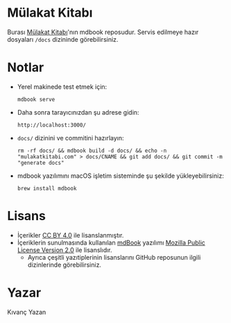 # Mülakat Kitabı

Burası [Mülakat Kitabı](https://mulakatkitabi.com)'nın mdbook reposudur. Servis edilmeye hazır dosyaları `/docs` dizininde görebilirsiniz.

# Notlar

- Yerel makinede test etmek için:

      mdbook serve

- Daha sonra tarayıcınızdan şu adrese gidin:

      http://localhost:3000/

- `docs/` dizinini ve commitini hazırlayın:

      rm -rf docs/ && mdbook build -d docs/ && echo -n "mulakatkitabi.com" > docs/CNAME && git add docs/ && git commit -m "generate docs"

- mdbook yazılımını macOS işletim sisteminde şu şekilde yükleyebilirsiniz:

      brew install mdbook

# Lisans

- İçerikler [CC BY 4.0](https://creativecommons.org/licenses/by/4.0/deed.tr) ile lisanslanmıştır.
- İçeriklerin sunulmasında kullanılan [mdBook](https://github.com/rust-lang/mdBook) yazılımı [Mozilla Public License Version 2.0](https://www.mozilla.org/en-US/MPL/2.0/) ile lisanslıdır.
  - Ayrıca çeşitli yazıtiplerinin lisanslarını GitHub reposunun ilgili dizinlerinde görebilirsiniz.

# Yazar
Kıvanç Yazan <kyzn at cpan dot org>
